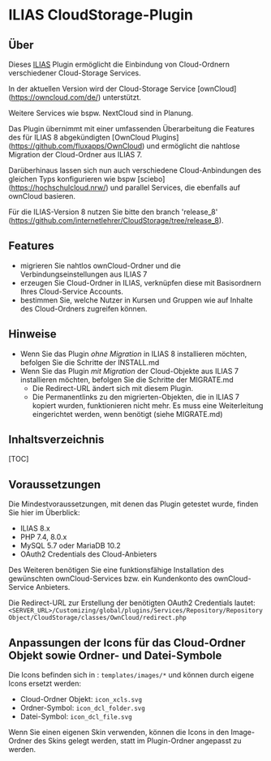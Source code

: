 # ILIAS CloudStorage-Plugin

## Über

Dieses [ILIAS](https://www.ilias.de) Plugin ermöglicht die Einbindung von Cloud-Ordnern verschiedener Cloud-Storage Services. 

In der aktuellen Version wird der Cloud-Storage Service [ownCloud] (https://owncloud.com/de/) unterstützt.

Weitere Services wie bspw. NextCloud sind in Planung.

Das Plugin übernimmt mit einer umfassenden Überarbeitung die Features des für ILIAS 8 abgekündigten [OwnCloud Plugins] (https://github.com/fluxapps/OwnCloud) und ermöglicht die nahtlose Migration der Cloud-Ordner aus ILIAS 7.

Darüberhinaus lassen sich nun auch verschiedene Cloud-Anbindungen des gleichen Typs konfigurieren wie bspw [sciebo] (https://hochschulcloud.nrw/) und parallel Services, die ebenfalls auf ownCloud basieren.

Für die ILIAS-Version 8 nutzen Sie bitte den branch 'release_8' (https://github.com/internetlehrer/CloudStorage/tree/release_8).

## Features

- migrieren Sie nahtlos ownCloud-Ordner und die Verbindungseinstellungen aus ILIAS 7
- erzeugen Sie Cloud-Ordner in ILIAS, verknüpfen diese mit Basisordnern Ihres Cloud-Service Accounts.
- bestimmen Sie, welche Nutzer in Kursen und Gruppen wie auf Inhalte des Cloud-Ordners zugreifen können.

## Hinweise

- Wenn Sie das Plugin *ohne Migration* in ILIAS 8 installieren möchten, befolgen Sie die Schritte der INSTALL.md
- Wenn Sie das Plugin *mit Migration* der Cloud-Objekte aus ILIAS 7 installieren möchten, befolgen Sie die Schritte der MIGRATE.md
  - Die Redirect-URL ändert sich mit diesem Plugin.
  - Die Permanentlinks zu den migrierten-Objekten, die in ILIAS 7 kopiert wurden, funktionieren nicht mehr. Es muss eine Weiterleitung eingerichtet werden, wenn benötigt (siehe MIGRATE.md)

## Inhaltsverzeichnis

[TOC]

## Voraussetzungen

Die Mindestvoraussetzungen, mit denen das Plugin getestet wurde, finden Sie hier im Überblick:

- ILIAS 8.x
- PHP 7.4, 8.0.x
- MySQL 5.7 oder MariaDB 10.2
- OAuth2 Credentials des Cloud-Anbieters

Des Weiteren benötigen Sie eine funktionsfähige Installation des gewünschten ownCloud-Services bzw. ein Kundenkonto des ownCloud-Service Anbieters.

Die Redirect-URL zur Erstellung der benötigten OAuth2 Credentials lautet: `<SERVER_URL>/Customizing/global/plugins/Services/Repository/RepositoryObject/CloudStorage/classes/OwnCloud/redirect.php`

## Anpassungen der Icons für das Cloud-Ordner Objekt sowie Ordner- und Datei-Symbole

Die Icons befinden sich in : `templates/images/*` und können durch eigene Icons ersetzt werden:

- Cloud-Ordner Objekt: `icon_xcls.svg`
- Ordner-Symbol: `icon_dcl_folder.svg`
- Datei-Symbol: `icon_dcl_file.svg`

Wenn Sie einen eigenen Skin verwenden, können die Icons in den Image-Ordner des Skins gelegt werden, statt im Plugin-Ordner angepasst zu werden.